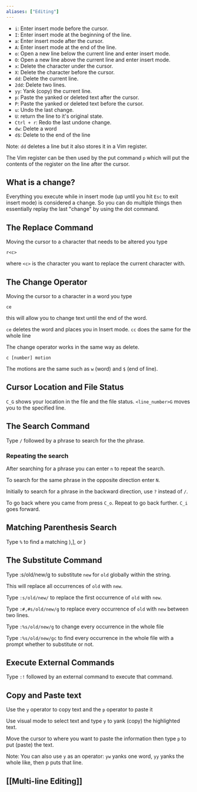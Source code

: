 ```yaml
---
aliases: ["Editing"]
---
```


- `i`: Enter insert mode before the cursor. 
- `I`: Enter insert mode at the beginning of the line. 
- `a`: Enter insert mode after the cursor. 
- `A`: Enter insert mode at the end of the line. 
- `o`: Open a new line below the current line and enter insert mode. 
- `O`: Open a new line above the current line and enter insert mode. 
- `x`: Delete the character under the cursor. 
- `X`: Delete the character before the cursor. 
- `dd`: Delete the current line. 
- `2dd`: Delete two lines.
- `yy`: Yank (copy) the current line. 
- `p`: Paste the yanked or deleted text after the cursor. 
- `P`: Paste the yanked or deleted text before the cursor. 
- `u`: Undo the last change. 
- `U`: return the line to it's original state.
- `Ctrl + r`: Redo the last undone change.
- `dw`: Delete a word
- `d$`: Delete to the end of the line

Note: `dd` deletes a line but it also stores it in a Vim register.

The Vim register can be then used by the put command `p` which will put the contents of the register on the line after the cursor.

## What is a change?

Everything you execute while in insert mode (up until you hit `Esc` to exit insert mode) is considered a change. So you can do multiple things then essentially replay the last "change" by using the dot command.

## The Replace Command

Moving the cursor to a character that needs to be altered you type

`r<c>`

where `<c>` is the character you want to replace the current character with.

## The Change Operator

Moving the cursor to a character in a word you type

`ce`

this will allow you to change text until the end of the word. 

`ce` deletes the word and places you in Insert mode.
`cc` does the same for the whole line

The change operator works in the same way as delete.

`c [number] motion`

The motions are the same such as `w` (word) and `$` (end of line).


## Cursor Location and File Status

`C_G` shows your location in the file and the file status.
`<line_number>G` moves you to the specified line.

## The Search Command

Type `/` followed by a phrase to search for the the phrase.

### Repeating the search

After searching for a phrase you can enter `n` to repeat the search.

To search for the same phrase in the opposite direction enter `N`.

Initially to search for a phrase in the backward direction, use `?` instead of `/`.

To go back where you came from press `C_o`. Repeat to go back further. `C_i` goes forward.

## Matching Parenthesis Search

Type `%` to find a matching ),], or }


## The Substitute Command

Type :s/old/new/g to substitute `new` for `old` globally within the string.

This will replace all occurrences of `old` with `new`.

Type `:s/old/new/` to replace the first occurrence of `old` with `new`.

Type `:#,#s/old/new/g` to replace every occurrence of `old` with `new` between two lines.

Type `:%s/old/new/g` to change every occurrence in the whole file

Type `:%s/old/new/gc` to find every occurrence in the whole file with a prompt whether to substitute or not.


## Execute External Commands

Type `:!` followed by an external command to execute that command.


## Copy and Paste text

Use the `y` operator to copy text and the `p` operator to paste it

Use visual mode to select text and type `y` to yank (copy) the highlighted text.

Move the cursor to where you want to paste the information then type `p` to put (paste) the text.

Note: You can also use `y` as an operator: `yw` yanks one word, `yy` yanks the whole like, then p puts that line.



## [[Multi-line Editing]]